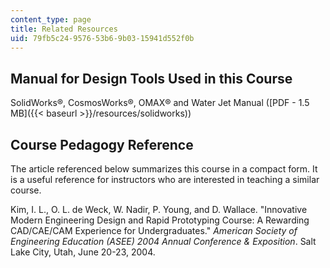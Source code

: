 ```yaml
---
content_type: page
title: Related Resources
uid: 79fb5c24-9576-53b6-9b03-15941d552f0b
---
```


Manual for Design Tools Used in this Course
-------------------------------------------

SolidWorks®, CosmosWorks®, OMAX® and Water Jet Manual ([PDF - 1.5 MB]({{< baseurl >}}/resources/solidworks))

Course Pedagogy Reference
-------------------------

The article referenced below summarizes this course in a compact form. It is a useful reference for instructors who are interested in teaching a similar course.

Kim, I. L., O. L. de Weck, W. Nadir, P. Young, and D. Wallace. "Innovative Modern Engineering Design and Rapid Prototyping Course: A Rewarding CAD/CAE/CAM Experience for Undergraduates." _American Society of Engineering Education (ASEE) 2004 Annual Conference & Exposition_. Salt Lake City, Utah, June 20-23, 2004.